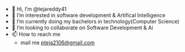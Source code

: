 - 👋 Hi, I’m @tejareddy41
- 👀 I’m interested in software development & Artifical Intelligence
- 🌱 I’m currently doing my bachelors in technology(Computer Science)
- 💞️ I’m looking to collaborate on Software Development & Ai
- 📫 How to reach me 
  - mail me pteja2106@gmail.com

<!---
tejareddy41/tejareddy41 is a ✨ special ✨ repository because its `README.md` (this file) appears on your GitHub profile.
You can click the Preview link to take a look at your changes.
--->
